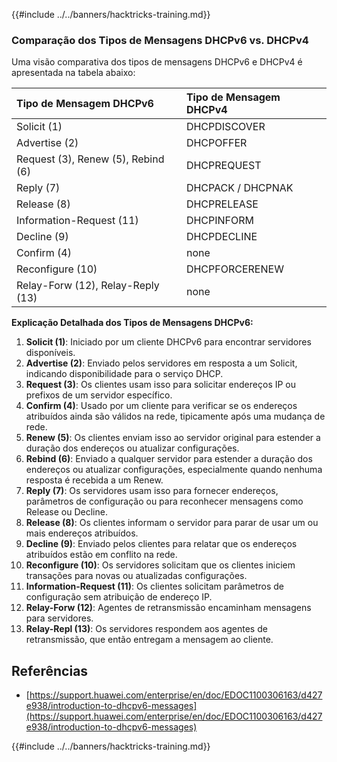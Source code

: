 {{#include ../../banners/hacktricks-training.md}}

### Comparação dos Tipos de Mensagens DHCPv6 vs. DHCPv4

Uma visão comparativa dos tipos de mensagens DHCPv6 e DHCPv4 é apresentada na tabela abaixo:

| Tipo de Mensagem DHCPv6           | Tipo de Mensagem DHCPv4 |
| :-------------------------------- | :----------------------- |
| Solicit (1)                       | DHCPDISCOVER             |
| Advertise (2)                     | DHCPOFFER                |
| Request (3), Renew (5), Rebind (6) | DHCPREQUEST              |
| Reply (7)                         | DHCPACK / DHCPNAK        |
| Release (8)                       | DHCPRELEASE              |
| Information-Request (11)          | DHCPINFORM               |
| Decline (9)                       | DHCPDECLINE              |
| Confirm (4)                       | none                     |
| Reconfigure (10)                  | DHCPFORCERENEW           |
| Relay-Forw (12), Relay-Reply (13) | none                     |

**Explicação Detalhada dos Tipos de Mensagens DHCPv6:**

1. **Solicit (1)**: Iniciado por um cliente DHCPv6 para encontrar servidores disponíveis.
2. **Advertise (2)**: Enviado pelos servidores em resposta a um Solicit, indicando disponibilidade para o serviço DHCP.
3. **Request (3)**: Os clientes usam isso para solicitar endereços IP ou prefixos de um servidor específico.
4. **Confirm (4)**: Usado por um cliente para verificar se os endereços atribuídos ainda são válidos na rede, tipicamente após uma mudança de rede.
5. **Renew (5)**: Os clientes enviam isso ao servidor original para estender a duração dos endereços ou atualizar configurações.
6. **Rebind (6)**: Enviado a qualquer servidor para estender a duração dos endereços ou atualizar configurações, especialmente quando nenhuma resposta é recebida a um Renew.
7. **Reply (7)**: Os servidores usam isso para fornecer endereços, parâmetros de configuração ou para reconhecer mensagens como Release ou Decline.
8. **Release (8)**: Os clientes informam o servidor para parar de usar um ou mais endereços atribuídos.
9. **Decline (9)**: Enviado pelos clientes para relatar que os endereços atribuídos estão em conflito na rede.
10. **Reconfigure (10)**: Os servidores solicitam que os clientes iniciem transações para novas ou atualizadas configurações.
11. **Information-Request (11)**: Os clientes solicitam parâmetros de configuração sem atribuição de endereço IP.
12. **Relay-Forw (12)**: Agentes de retransmissão encaminham mensagens para servidores.
13. **Relay-Repl (13)**: Os servidores respondem aos agentes de retransmissão, que então entregam a mensagem ao cliente.

## Referências

- [https://support.huawei.com/enterprise/en/doc/EDOC1100306163/d427e938/introduction-to-dhcpv6-messages](https://support.huawei.com/enterprise/en/doc/EDOC1100306163/d427e938/introduction-to-dhcpv6-messages)

{{#include ../../banners/hacktricks-training.md}}
